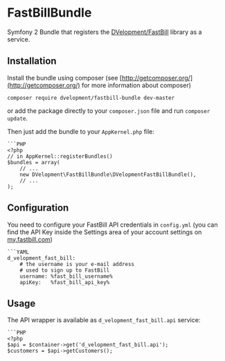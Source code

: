 FastBillBundle
==============

Symfony 2 Bundle that registers the [DVelopment/FastBill](https://github.com/dVelopment/fastbill) library as a service.

## Installation

Install the bundle using composer (see [http://getcomposer.org/](http://getcomposer.org/) for more information about composer)

    composer require dvelopment/fastbill-bundle dev-master
    
or add the package directly to your `composer.json` file and run `composer update`.

Then just add the bundle to your `AppKernel.php` file:

    ```PHP
    <?php
    // in AppKernel::registerBundles()
    $bundles = array(
        // ...
        new DVelopment\FastBillBundle\DVelopmentFastBillBundle(),
        // ...
    );

## Configuration

You need to configure your FastBill API credentials in `config.yml` (you can find the API Key inside the Settings area of your account settings on [my.fastbill.com](https://my.fastbill.com))

    ```YAML
    d_velopment_fast_bill:
    	# the username is your e-mail address
    	# used to sign up to FastBill
        username: %fast_bill_username% 
        apiKey:   %fast_bill_api_key%
        
        
## Usage

The API wrapper is available as `d_velopment_fast_bill.api` service:

    ```PHP
    <?php
    $api = $container->get('d_velopment_fast_bill.api');
    $customers = $api->getCustomers();